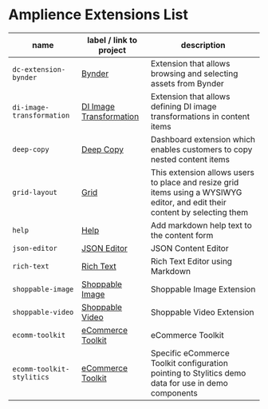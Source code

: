 # Amplience Extensions List

| name | label / link to project | description |
|-----------|-----------------|-------------|
| `dc-extension-bynder` | [Bynder](https://github.com/amplience/dc-extension-bynder) | Extension that allows browsing and selecting assets from Bynder |
| `di-image-transformation` | [DI Image Transformation](https://github.com/amplience/dc-extension-di-transform) | Extension that allows defining DI image transformations in content items |
| `deep-copy` | [Deep Copy](https://github.com/amplience/dc-extension-deep-copy) | Dashboard extension which enables customers to copy nested content items |
| `grid-layout` | [Grid](https://github.com/amplience/dc-extension-grid) | This extension allows users to place and resize grid items using a WYSIWYG editor, and edit their content by selecting them |
| `help` | [Help](https://github.com/amplience/dc-extension-help) | Add markdown help text to the content form |
| `json-editor` | [JSON Editor](https://amplience.com/developers/docs/integrations/extensions/content-editor/) | JSON Content Editor |
| `rich-text` | [Rich Text](https://github.com/amplience/dc-extension-rich-text) | Rich Text Editor using Markdown |
| `shoppable-image` | [Shoppable Image](https://github.com/amplience/dc-extension-shoppable-image) | Shoppable Image Extension |
| `shoppable-video` | [Shoppable Video](https://github.com/amplience/dc-extension-shoppable-video) | Shoppable Video Extension |
| `ecomm-toolkit` | [eCommerce Toolkit](https://github.com/amplience/dc-extension-ecomm-toolkit) | eCommerce Toolkit |
| `ecomm-toolkit-stylitics` | [eCommerce Toolkit](https://github.com/amplience/dc-extension-ecomm-toolkit) | Specific eCommerce Toolkit configuration pointing to Stylitics demo data for use in demo components |